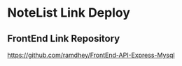 # NoteList Link Deploy

## FrontEnd Link Repository

https://github.com/ramdhey/FrontEnd-API-Express-Mysql
